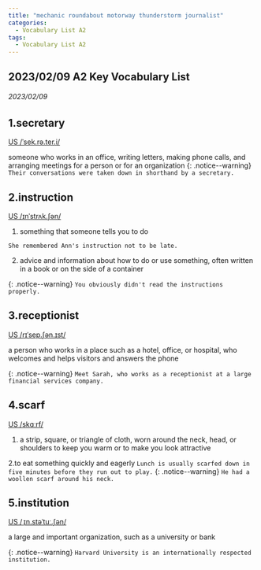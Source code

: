 ```yaml
---
title: "mechanic roundabout motorway thunderstorm journalist"
categories:
  - Vocabulary List A2
tags:
  - Vocabulary List A2
---
```

## 2023/02/09 A2 Key Vocabulary List 

###### 2023/02/09
## 1.secretary &nbsp;&nbsp;&nbsp;&nbsp;&nbsp;&nbsp;     
[US  /ˈsek.rə.ter.i/](https://dictionary.cambridge.org/zht/%E8%A9%9E%E5%85%B8/%E8%8B%B1%E8%AA%9E-%E6%BC%A2%E8%AA%9E-%E7%B9%81%E9%AB%94/secretary)

someone who works in an office, writing letters, making phone calls, and arranging meetings for a person or for an organization
{: .notice--warning}
`Their conversations were taken down in shorthand by a secretary.` 


<!---------------------------------------------------------->


## 2.instruction &nbsp;&nbsp;&nbsp;&nbsp;&nbsp;&nbsp;     

[US  /ɪnˈstrʌk.ʃən/](https://dictionary.cambridge.org/zht/%E8%A9%9E%E5%85%B8/%E8%8B%B1%E8%AA%9E-%E6%BC%A2%E8%AA%9E-%E7%B9%81%E9%AB%94/instruction)

1. something that someone tells you to do

`She remembered Ann's instruction not to be late.`

2. advice and information about how to do or use something, often written in a book or on the side of a container


{: .notice--warning}
`You obviously didn't read the instructions properly.` 


<!---------------------------------------------------------->


## 3.receptionist &nbsp;&nbsp;&nbsp;&nbsp;&nbsp;&nbsp;     

[US  /rɪˈsep.ʃən.ɪst/](https://dictionary.cambridge.org/zht/%E8%A9%9E%E5%85%B8/%E8%8B%B1%E8%AA%9E-%E6%BC%A2%E8%AA%9E-%E7%B9%81%E9%AB%94/receptionist)

a person who works in a place such as a hotel, office, or hospital, who welcomes and helps visitors and answers the phone

{: .notice--warning}
`Meet Sarah, who works as a receptionist at a large financial services company.` 


<!---------------------------------------------------------->


## 4.scarf &nbsp;&nbsp;&nbsp;&nbsp;&nbsp;&nbsp;     

[US  /skɑːrf/](https://dictionary.cambridge.org/zht/%E8%A9%9E%E5%85%B8/%E8%8B%B1%E8%AA%9E-%E6%BC%A2%E8%AA%9E-%E7%B9%81%E9%AB%94/scarf)

1. a strip, square, or triangle of cloth, worn around the neck, head, or shoulders to keep you warm or to make you look attractive

2.to eat something quickly and eagerly
`Lunch is usually scarfed down in five minutes before they run out to play.`
{: .notice--warning}
`He had a woollen scarf around his neck.` 


<!---------------------------------------------------------->


## 5.institution &nbsp;&nbsp;&nbsp;&nbsp;&nbsp;&nbsp;     

[US  /ˌɪn.stəˈtuː.ʃən/](https://dictionary.cambridge.org/zht/%E8%A9%9E%E5%85%B8/%E8%8B%B1%E8%AA%9E-%E6%BC%A2%E8%AA%9E-%E7%B9%81%E9%AB%94/institution)

a large and important organization, such as a university or bank

{: .notice--warning}
`Harvard University is an internationally respected institution.` 


<!---------------------------------------------------------->
